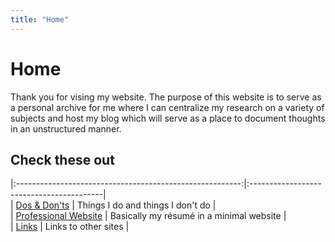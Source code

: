 ```yaml
---
title: "Home"
---
```


# Home

Thank you for vising my website. The purpose of this website is to serve as a personal archive for me where I can centralize my research on a variety of subjects and host my blog which will serve as a place to document thoughts in an unstructured manner.

## Check these out

|:--------------------------------------------------------:|:-----------------------------------------|  
| [Dos & Don'ts](https://jackhamond.github.io/dosanddonts/) | Things I do and things I don't do |  
| [Professional Website](https://jackhamondpro.github.io/) | Basically my résumé in a minimal website |  
| [Links](/indices/links.html)                                         | Links to other sites |  

